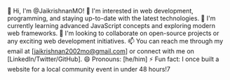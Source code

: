 
👋 Hi, I'm @JaikrishnanMO!
👀 I'm interested in web development, programming, and staying up-to-date with the latest technologies.
🌱 I'm currently learning advanced JavaScript concepts and exploring modern web frameworks.
💞️ I'm looking to collaborate on open-source projects or any exciting web development initiatives.
📫 You can reach me through my email at [jaikrishnan2002mo@gmail.com] or connect with me on [LinkedIn/Twitter/GitHub].
😄 Pronouns: [he/him]
⚡ Fun fact: I once built a website for a local community event in under 48 hours!7

<!---
JaikrishnanMO/JaikrishnanMO is a ✨ special ✨ repository because its `README.md` (this file) appears on your GitHub profile.
You can click the Preview link to take a look at your changes.
--->
